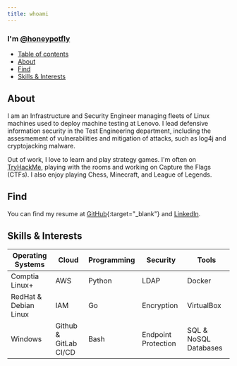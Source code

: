 ```yaml
---
title: whoami
---
```


### I'm [@honeypotfly](https://github.com/honeypotfly)

- [Table of contents](#table-of-contents)
- [About](#about)
- [Find](#find)
- [Skills & Interests](#skills-and-interests)

## About
I am an Infrastructure and Security Engineer managing fleets of Linux machines used to deploy machine testing at Lenovo. I lead defensive information security in the Test Engineering department, including the assesmement of vulnerabilities and mitigation of attacks, such as log4j and cryptojacking malware.

Out of work, I love to learn and play strategy games. I'm often on [TryHackMe](https://tryhackme.com/p/honeypotfly), playing with the rooms and working on Capture the Flags (CTFs). I also enjoy playing Chess, Minecraft, and League of Legends.

## Find
You can find my resume at [GitHub](https://github.com/honeypotfly){:target="_blank"} and [LinkedIn](https://www.linkedin.com/in/tarik-dahnoun-innovate/).

## Skills & Interests

| Operating Systems              | Cloud                 | Programming           | Security              | Tools                 |   
| -------------------------------| ----------------------| ----------------------| ----------------------| ----------------------|
| Comptia Linux+                 | AWS                   | Python                | LDAP                  | Docker                |
| RedHat & Debian Linux          | IAM                   | Go                    | Encryption            | VirtualBox            |
| Windows                        | Github & GitLab CI/CD | Bash                  | Endpoint Protection   | SQL & NoSQL Databases |
